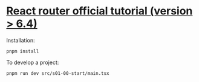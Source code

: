 # [React router official tutorial (version > 6.4)](https://reactrouter.com/en/main/start/tutorial)





Installation:  

````
pnpm install
````

To develop a project: 

 ````
pnpm run dev src/s01-00-start/main.tsx
 ````
